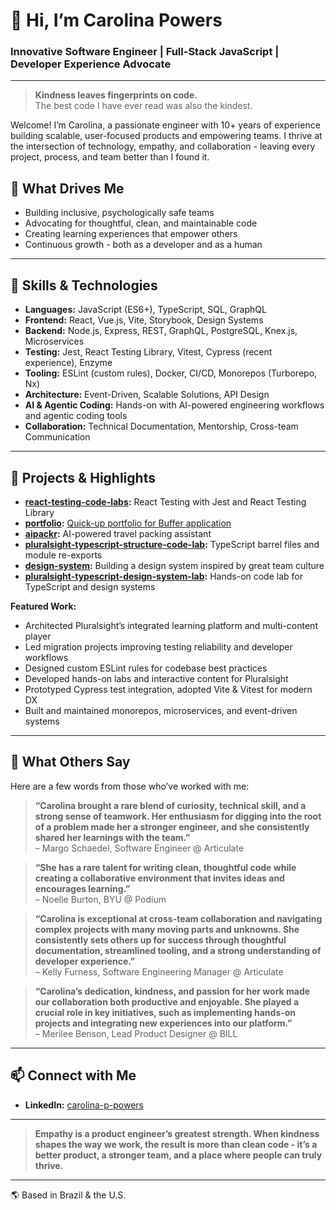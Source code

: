 # 👋 Hi, I’m Carolina Powers

### Innovative Software Engineer | Full-Stack JavaScript | Developer Experience Advocate

---

> **Kindness leaves fingerprints on code.**  
> The best code I have ever read was also the kindest.

Welcome! I’m Carolina, a passionate engineer with 10+ years of experience building scalable, user-focused products and empowering teams. I thrive at the intersection of technology, empathy, and collaboration - leaving every project, process, and team better than I found it.

## 🌱 What Drives Me

- Building inclusive, psychologically safe teams
- Advocating for thoughtful, clean, and maintainable code
- Creating learning experiences that empower others
- Continuous growth - both as a developer and as a human

---

## 🔧 Skills & Technologies

- **Languages:** JavaScript (ES6+), TypeScript, SQL, GraphQL
- **Frontend:** React, Vue.js, Vite, Storybook, Design Systems
- **Backend:** Node.js, Express, REST, GraphQL, PostgreSQL, Knex.js, Microservices
- **Testing:** Jest, React Testing Library, Vitest, Cypress (recent experience), Enzyme
- **Tooling:** ESLint (custom rules), Docker, CI/CD, Monorepos (Turborepo, Nx)
- **Architecture:** Event-Driven, Scalable Solutions, API Design
- **AI & Agentic Coding:** Hands-on with AI-powered engineering workflows and agentic coding tools
- **Collaboration:** Technical Documentation, Mentorship, Cross-team Communication

---

## 🚀 Projects & Highlights

- **[react-testing-code-labs](https://github.com/carolinapowers/react-testing-code-labs):** React Testing with Jest and React Testing Library
- **[portfolio](https://github.com/carolinapowers/portfolio):** [Quick-up portfolio for Buffer application](https://carolinapowers-portfolio.vercel.app/)
- **[aipackr](https://github.com/carolinapowers/aipackr):** AI-powered travel packing assistant
- **[pluralsight-typescript-structure-code-lab](https://github.com/carolinapowers/pluralsight-typescript-structure-code-lab):** TypeScript barrel files and module re-exports
- **[design-system](https://github.com/carolinapowers/design-system):** Building a design system inspired by great team culture
- **[pluralsight-typescript-design-system-lab](https://github.com/carolinapowers/pluralsight-typescript-design-system-lab):** Hands-on code lab for TypeScript and design systems

**Featured Work:**  
- Architected Pluralsight’s integrated learning platform and multi-content player  
- Led migration projects improving testing reliability and developer workflows  
- Designed custom ESLint rules for codebase best practices  
- Developed hands-on labs and interactive content for Pluralsight  
- Prototyped Cypress test integration, adopted Vite & Vitest for modern DX  
- Built and maintained monorepos, microservices, and event-driven systems

---

## 🌟 What Others Say

Here are a few words from those who’ve worked with me:

> **“Carolina brought a rare blend of curiosity, technical skill, and a strong sense of teamwork. Her enthusiasm for digging into the root of a problem made her a stronger engineer, and she consistently shared her learnings with the team.”**  
> – Margo Schaedel, Software Engineer @ Articulate

> **“She has a rare talent for writing clean, thoughtful code while creating a collaborative environment that invites ideas and encourages learning.”**  
> – Noelle Burton, BYU @ Podium

> **“Carolina is exceptional at cross-team collaboration and navigating complex projects with many moving parts and unknowns. She consistently sets others up for success through thoughtful documentation, streamlined tooling, and a strong understanding of developer experience.”**  
> – Kelly Furness, Software Engineering Manager @ Articulate

> **“Carolina’s dedication, kindness, and passion for her work made our collaboration both productive and enjoyable. She played a crucial role in key initiatives, such as implementing hands-on projects and integrating new experiences into our platform.”**  
> – Merilee Benson, Lead Product Designer @ BILL

---

## 📫 Connect with Me

- **LinkedIn:** [carolina-p-powers](https://www.linkedin.com/in/carolina-p-powers/)
<!-- Add personal website, Twitter, or other links as desired -->

---

> **Empathy is a product engineer’s greatest strength. When kindness shapes the way we work, the result is more than clean code - it’s a better product, a stronger team, and a place where people can truly thrive.**

---

🌎 Based in Brazil & the U.S.
